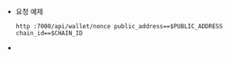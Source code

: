 - 요청 예제
  ```
  http :7000/api/wallet/nonce public_address==$PUBLIC_ADDRESS chain_id==$CHAIN_ID
  ```
-